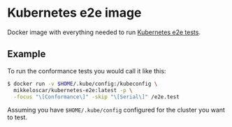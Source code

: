 # Kubernetes e2e image

Docker image with everything needed to run [Kubernetes e2e tests](https://github.com/kubernetes/community/blob/master/contributors/devel/e2e-tests.md).

## Example

To run the conformance tests you would call it like this:

```sh
$ docker run -v $HOME/.kube/config:/kubeconfig \
  mikkeloscar/kubernetes-e2e:latest -p \
  -focus "\[Conformance\]" -skip "\[Serial\]" /e2e.test
```

Assuming you have `$HOME/.kube/config` configured for the cluster you want to
test.
